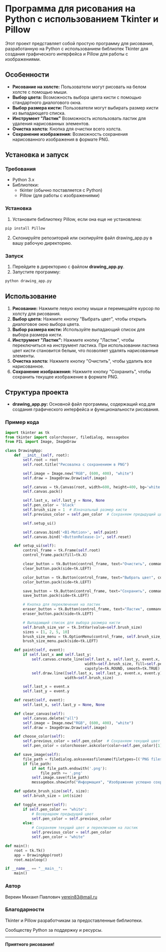 # Программа для рисования на Python с использованием Tkinter и Pillow
Этот проект представляет собой простую программу для рисования, разработанную на Python с 
использованием библиотек Tkinter для создания графического интерфейса и Pillow для работы с 
изображениями.

## Особенности
* __Рисование на холсте:__ Пользователи могут рисовать на белом холсте с помощью мыши.
* __Выбор цвета:__ Возможность выбора цвета кисти с помощью стандартного диалогового окна.
* __Выбор размера кисти:__ Пользователи могут выбирать размер кисти из выпадающего списка.
* __Инструмент "Ластик"__ Возможность использовать ластик для удаления нарисованных элементов.
* __Очистка холста:__ Кнопка для очистки всего холста.
* __Сохранение изображения:__ Возможность сохранения нарисованного изображения в формате PNG.

## Установка и запуск
### Требования
* Python 3.x
* Библиотеки:
    * tkinter (обычно поставляется с Python)
    * Pillow (для работы с изображениями)

### Установка
1. Установите библиотеку Pillow, если она еще не установлена:
``` python
pip install Pillow
```
2. Склонируйте репозиторий или скопируйте файл drawing_app.py в вашу рабочую директорию.

### Запуск
1. Перейдите в директорию с файлом __drawing_app.py__.
2. Запустите программу:
```python
python drawing_app.py
```
## Использование
1. __Рисование:__ Нажмите левую кнопку мыши и перемещайте курсор по холсту для рисования.
2. __Выбор цвета:__ Нажмите кнопку "Выбрать цвет", чтобы открыть диалоговое окно выбора цвета.
3. __Выбор размера кисти:__ Используйте выпадающий список для выбора размера кисти.
4. __Инструмент "Ластик":__ Нажмите кнопку "Ластик", чтобы переключиться на инструмент ластика. При использовании ластика 
цвет кисти становится белым, что позволяет удалять нарисованные элементы.
5. __Очистка холста:__ Нажмите кнопку "Очистить", чтобы удалить все нарисованное.
6. __Сохранение изображения:__ Нажмите кнопку "Сохранить", чтобы сохранить текущее изображение
в формате PNG.

## Структура проекта
* __drawing_app.py:__ Основной файл программы, содержащий код для создания графического
интерфейса и функциональности рисования.

### Пример кода
```python
import tkinter as tk
from tkinter import colorchooser, filedialog, messagebox
from PIL import Image, ImageDraw

class DrawingApp:
    def __init__(self, root):
        self.root = root
        self.root.title("Рисовалка с сохранением в PNG")

        self.image = Image.new("RGB", (600, 400), "white")
        self.draw = ImageDraw.Draw(self.image)

        self.canvas = tk.Canvas(root, width=600, height=400, bg='white')
        self.canvas.pack()

        self.last_x, self.last_y = None, None
        self.pen_color = 'black'
        self.brush_size = 1  # Изначальный размер кисти
        self.previous_color = self.pen_color  # Сохраняем предыдущий цвет

        self.setup_ui()

        self.canvas.bind('<B1-Motion>', self.paint)
        self.canvas.bind('<ButtonRelease-1>', self.reset)

    def setup_ui(self):
        control_frame = tk.Frame(self.root)
        control_frame.pack(fill=tk.X)

        clear_button = tk.Button(control_frame, text="Очистить", command=self.clear_canvas)
        clear_button.pack(side=tk.LEFT)

        color_button = tk.Button(control_frame, text="Выбрать цвет", command=self.choose_color)
        color_button.pack(side=tk.LEFT)

        save_button = tk.Button(control_frame, text="Сохранить", command=self.save_image)
        save_button.pack(side=tk.LEFT)

        # Кнопка для переключения на ластик
        eraser_button = tk.Button(control_frame, text="Ластик", command=self.toggle_eraser)
        eraser_button.pack(side=tk.LEFT)

        # Выпадающий список для выбора размера кисти
        self.brush_size_var = tk.IntVar(value=self.brush_size)
        sizes = [1, 2, 5, 10]
        brush_size_menu = tk.OptionMenu(control_frame, self.brush_size_var, *sizes, command=self.update_brush_size)
        brush_size_menu.pack(side=tk.LEFT)

    def paint(self, event):
        if self.last_x and self.last_y:
            self.canvas.create_line(self.last_x, self.last_y, event.x, event.y,
                                    width=self.brush_size, fill=self.pen_color,
                                    capstyle=tk.ROUND, smooth=tk.TRUE)
            self.draw.line([self.last_x, self.last_y, event.x, event.y], fill=self.pen_color,
                           width=self.brush_size)

        self.last_x = event.x
        self.last_y = event.y

    def reset(self, event):
        self.last_x, self.last_y = None, None

    def clear_canvas(self):
        self.canvas.delete("all")
        self.image = Image.new("RGB", (600, 400), "white")
        self.draw = ImageDraw.Draw(self.image)

    def choose_color(self):
        self.previous_color = self.pen_color  # Сохраняем текущий цвет
        self.pen_color = colorchooser.askcolor(color=self.pen_color)[1]

    def save_image(self):
        file_path = filedialog.asksaveasfilename(filetypes=[('PNG files', '*.png')])
        if file_path:
            if not file_path.endswith('.png'):
                file_path += '.png'
            self.image.save(file_path)
            messagebox.showinfo("Информация", "Изображение успешно сохранено!")

    def update_brush_size(self, size):
        self.brush_size = int(size)

    def toggle_eraser(self):
        if self.pen_color == "white":
            # Возвращаем предыдущий цвет
            self.pen_color = self.previous_color
        else:
            # Сохраняем текущий цвет и переключаем на ластик
            self.previous_color = self.pen_color
            self.pen_color = "white"

def main():
    root = tk.Tk()
    app = DrawingApp(root)
    root.mainloop()

if __name__ == "__main__":
    main()
```

### Автор
Вереин Михаил Павлович
verein83@mail.ru

### Благодарности
Tkinter и Pillow разработчикам за предоставленные библиотеки.

Сообществу Python за поддержку и ресурсы.
_____
__Приятного рисования!__

